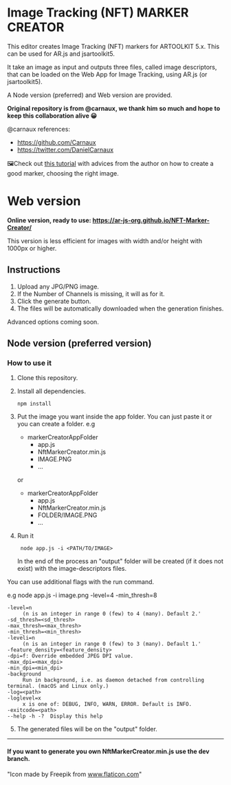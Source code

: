 # Image Tracking (NFT) MARKER CREATOR

This editor creates Image Tracking (NFT) markers for ARTOOLKIT 5.x.
This can be used for AR.js and jsartoolkit5.

It take an image as input and outputs three files, called image descriptors, that can be loaded on the Web App for Image Tracking, using AR.js (or jsartoolkit5).

A Node version (preferred) and Web version are provided.

**Original repository is from @carnaux, we thank him so much and hope to keep this collaboration alive 😀**

@carnaux references:
* https://github.com/Carnaux
* https://twitter.com/DanielCarnaux


🖼Check out [this tutorial](https://github.com/Carnaux/NFT-Marker-Creator/wiki/Creating-good-markers) with advices from the author on how to create a good marker, choosing the right image.


# Web version

**Online version, ready to use: https://ar-js-org.github.io/NFT-Marker-Creator/**

This version is less efficient for images with width and/or height with 1000px or higher.


## Instructions

1. Upload any JPG/PNG image.
2. If the Number of Channels is missing, it will as for it.
3. Click the generate button.
4. The files will be automatically downloaded when the generation finishes.

Advanced options coming soon.

## Node version (preferred version)

### How to use it

1. Clone this repository.

2. Install all dependencies.

    ` npm install `


3. Put the image you want inside the app folder. You can just paste it or you can create a folder. e.g

     - markerCreatorAppFolder
         - app.js
         - NftMarkerCreator.min.js
         - IMAGE.PNG
         - ...

     or

     - markerCreatorAppFolder
          - app.js
          - NftMarkerCreator.min.js
          - FOLDER/IMAGE.PNG
          - ...

4. Run it

    ` node app.js -i <PATH/TO/IMAGE>`

     In the end of the process an "output" folder will be created (if it does not exist) with the image-descriptors files.

You can use additional flags with the run command.

e.g node app.js -i image.png -level=4 -min_thresh=8

    -level=n
         (n is an integer in range 0 (few) to 4 (many). Default 2.'
    -sd_thresh=<sd_thresh>
    -max_thresh=<max_thresh>
    -min_thresh=<min_thresh>
    -leveli=n
         (n is an integer in range 0 (few) to 3 (many). Default 1.'
    -feature_density=<feature_density>
    -dpi=f: Override embedded JPEG DPI value.
    -max_dpi=<max_dpi>
    -min_dpi=<min_dpi>
    -background
         Run in background, i.e. as daemon detached from controlling terminal. (macOS and Linux only.)
    -log=<path>
    -loglevel=x
         x is one of: DEBUG, INFO, WARN, ERROR. Default is INFO.
    -exitcode=<path>
    --help -h -?  Display this help


5. The generated files will be on the "output" folder.

------
#### If you want to generate you own NftMarkerCreator.min.js use the dev branch.


"Icon made by Freepik from www.flaticon.com"
